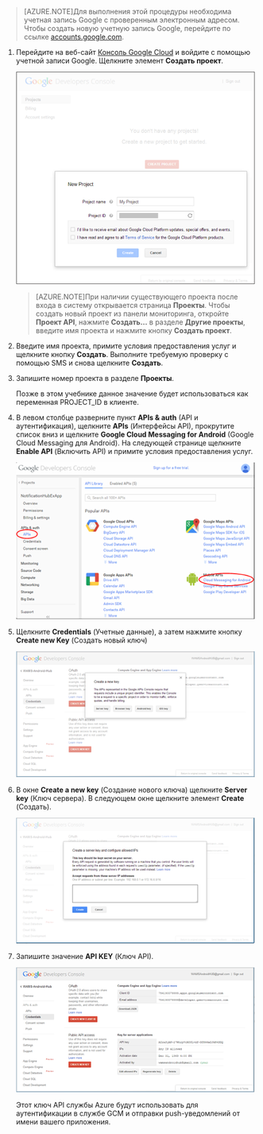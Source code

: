 >[AZURE.NOTE]Для выполнения этой процедуры необходима учетная запись Google с проверенным электронным адресом. Чтобы создать новую учетную запись Google, перейдите по ссылке <a href="http://go.microsoft.com/fwlink/p/?LinkId=268302" target="_blank">accounts.google.com</a>.


1. Перейдите на веб-сайт <a href="http://cloud.google.com/console" target="_blank">Консоль Google Cloud</a> и войдите с помощью учетной записи Google. Щелкните элемент **Создать проект**.

   	![](./media/notification-hubs-android-get-started/mobile-services-google-new-project.png)

	>[AZURE.NOTE]При наличии существующего проекта после входа в систему открывается страница <strong>Проекты</strong>. Чтобы создать новый проект из панели мониторинга, откройте <strong>Проект API</strong>, нажмите <strong>Создать...</strong> в разделе <strong>Другие проекты</strong>, введите имя проекта и нажмите кнопку <strong>Создать проект</strong>.

2. Введите имя проекта, примите условия предоставления услуг и щелкните кнопку **Создать**. Выполните требуемую проверку с помощью SMS и снова щелкните **Создать**.

3. Запишите номер проекта в разделе **Проекты**.

	Позже в этом учебнике данное значение будет использоваться как переменная PROJECT_ID в клиенте.

4. В левом столбце разверните пункт **APIs & auth** (API и аутентификация), щелкните **APIs** (Интерфейсы API), прокрутите список вниз и щелкните **Google Cloud Messaging for Android** (Google Cloud Messaging для Android). На следующей странице щелкните **Enable API** (Включить API) и примите условия предоставления услуг.

	![](./media/notification-hubs-android-get-started/mobile-services-google-enable-GCM.png)

5. Щелкните **Credentials** (Учетные данные), а затем нажмите кнопку **Create new Key** (Создать новый ключ)

   	![](./media/notification-hubs-android-get-started/mobile-services-google-create-server-key.png)

6. В окне **Create a new key** (Создание нового ключа) щелкните **Server key** (Ключ сервера). В следующем окне щелкните элемент **Create** (Создать).

   	![](./media/notification-hubs-android-get-started/mobile-services-google-create-server-key2.png)

7. Запишите значение **API KEY** (Ключ API).

   	![](./media/notification-hubs-android-get-started/mobile-services-google-create-server-key3.png)

	Этот ключ API службы Azure будут использовать для аутентификации в службе GCM и отправки push-уведомлений от имени вашего приложения.

<!---HONumber=July15_HO2-->